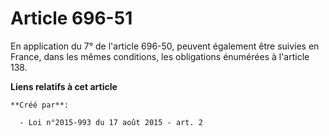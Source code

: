 # Article 696-51

En application du 7° de l'article 696-50, peuvent également être suivies en France, dans les mêmes conditions, les
obligations énumérées à l'article 138.

**Liens relatifs à cet article**

	**Créé par**:

	  - Loi n°2015-993 du 17 août 2015 - art. 2
